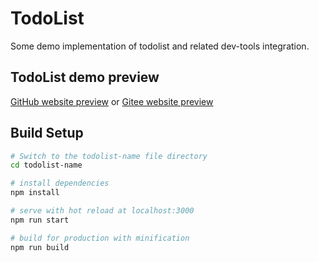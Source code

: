 # TodoList

Some demo implementation of todolist and related dev-tools integration.

## TodoList demo preview

[GitHub website preview](https://he-zhiyong.github.io/todolist)  or
[Gitee website preview](http://he-zhiyong.gitee.io/todolist)

## Build Setup

``` bash
# Switch to the todolist-name file directory
cd todolist-name

# install dependencies
npm install

# serve with hot reload at localhost:3000
npm run start

# build for production with minification
npm run build
```
